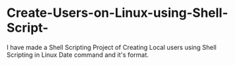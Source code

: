 # Create-Users-on-Linux-using-Shell-Script-
I have made a Shell Scripting Project of  Creating Local users using Shell Scripting in Linux Date command and it's format.
